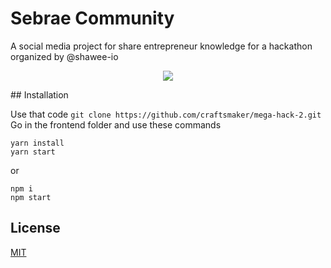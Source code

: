 # Sebrae Community
A social media project for share entrepreneur knowledge for a hackathon organized by @shawee-io
<p align="center">
  <img src="https://img.shields.io/static/v1?label=license&message=MIT&color=blue"/>
</p>
## Installation

Use that code
```git clone https://github.com/craftsmaker/mega-hack-2.git```
Go in the frontend folder and use these commands
```
yarn install
yarn start
```
or
```
npm i
npm start
```

## License
[MIT](LICENSE)
